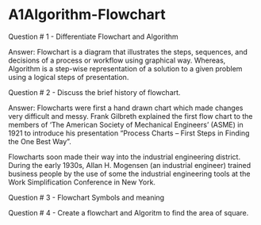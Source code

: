 # A1Algorithm-Flowchart

Question # 1 - Differentiate Flowchart and Algorithm

Answer: Flowchart is a diagram that illustrates the steps, sequences, and decisions of a process or workflow using graphical way. Whereas, Algorithm is a step-wise representation of a solution to a given problem using a logical steps of presentation.

Question # 2 - Discuss the brief history of flowchart.

Answer: Flowcharts were first a hand drawn chart which made changes very difficult and messy. Frank Gilbreth explained the first flow chart to the members of ‘The American Society of Mechanical Engineers’ (ASME) in 1921 to introduce his presentation “Process Charts – First Steps in Finding the One Best Way”.

Flowcharts soon made their way into the industrial engineering district. During the early 1930s, Allan H. Mogensen (an industrial engineer) trained business people by the use of some the industrial engineering tools at the Work Simplification Conference in New York.

Question # 3 - Flowchart Symbols and meaning

Question # 4 - Create a flowchart and Algoritm to find the area of square.
